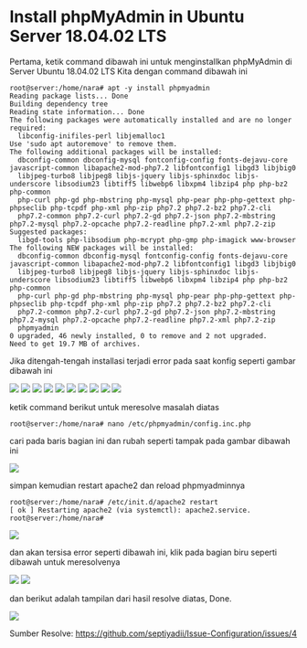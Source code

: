 # Install phpMyAdmin in Ubuntu Server 18.04.02 LTS
Pertama, ketik command dibawah ini untuk menginstallkan phpMyAdmin di Server Ubuntu 18.04.02 LTS Kita
dengan command dibawah ini

```
root@server:/home/nara# apt -y install phpmyadmin
Reading package lists... Done
Building dependency tree       
Reading state information... Done
The following packages were automatically installed and are no longer required:
  libconfig-inifiles-perl libjemalloc1
Use 'sudo apt autoremove' to remove them.
The following additional packages will be installed:
  dbconfig-common dbconfig-mysql fontconfig-config fonts-dejavu-core javascript-common libapache2-mod-php7.2 libfontconfig1 libgd3 libjbig0
  libjpeg-turbo8 libjpeg8 libjs-jquery libjs-sphinxdoc libjs-underscore libsodium23 libtiff5 libwebp6 libxpm4 libzip4 php php-bz2 php-common
  php-curl php-gd php-mbstring php-mysql php-pear php-php-gettext php-phpseclib php-tcpdf php-xml php-zip php7.2 php7.2-bz2 php7.2-cli
  php7.2-common php7.2-curl php7.2-gd php7.2-json php7.2-mbstring php7.2-mysql php7.2-opcache php7.2-readline php7.2-xml php7.2-zip
Suggested packages:
  libgd-tools php-libsodium php-mcrypt php-gmp php-imagick www-browser
The following NEW packages will be installed:
  dbconfig-common dbconfig-mysql fontconfig-config fonts-dejavu-core javascript-common libapache2-mod-php7.2 libfontconfig1 libgd3 libjbig0
  libjpeg-turbo8 libjpeg8 libjs-jquery libjs-sphinxdoc libjs-underscore libsodium23 libtiff5 libwebp6 libxpm4 libzip4 php php-bz2 php-common
  php-curl php-gd php-mbstring php-mysql php-pear php-php-gettext php-phpseclib php-tcpdf php-xml php-zip php7.2 php7.2-bz2 php7.2-cli
  php7.2-common php7.2-curl php7.2-gd php7.2-json php7.2-mbstring php7.2-mysql php7.2-opcache php7.2-readline php7.2-xml php7.2-zip
  phpmyadmin
0 upgraded, 46 newly installed, 0 to remove and 2 not upgraded.
Need to get 19.7 MB of archives.
```

Jika ditengah-tengah installasi terjadi error pada saat konfig seperti gambar dibawah ini

<img src="https://github.com/codedadu/Linux-Bash-Config/blob/master/Ubuntu%20Server%2018.04.x%20LTS/captures/phpmyadmin-1.PNG"/>

<img src="https://github.com/codedadu/Linux-Bash-Config/blob/master/Ubuntu%20Server%2018.04.x%20LTS/captures/phpmyadmin-2.PNG"/>

<img src="https://github.com/codedadu/Linux-Bash-Config/blob/master/Ubuntu%20Server%2018.04.x%20LTS/captures/phpmyadmin-3.PNG"/>

<img src="https://github.com/codedadu/Linux-Bash-Config/blob/master/Ubuntu%20Server%2018.04.x%20LTS/captures/phpmyadmin-4.PNG"/>

<img src="https://github.com/codedadu/Linux-Bash-Config/blob/master/Ubuntu%20Server%2018.04.x%20LTS/captures/phpmyadmin-5.PNG"/>

<img src="https://github.com/codedadu/Linux-Bash-Config/blob/master/Ubuntu%20Server%2018.04.x%20LTS/captures/phpmyadmin-6.PNG"/>

<img src="https://github.com/codedadu/Linux-Bash-Config/blob/master/Ubuntu%20Server%2018.04.x%20LTS/captures/phpmyadmin-7.PNG"/>

<img src="https://github.com/codedadu/Linux-Bash-Config/blob/master/Ubuntu%20Server%2018.04.x%20LTS/captures/phpmyadmin-8.PNG"/>

<img src="https://github.com/codedadu/Linux-Bash-Config/blob/master/Ubuntu%20Server%2018.04.x%20LTS/captures/phpmyadmin-9.PNG"/>

<img src="https://github.com/codedadu/Linux-Bash-Config/blob/master/Ubuntu%20Server%2018.04.x%20LTS/captures/phpmyadmin-10.PNG"/>

ketik command berikut untuk meresolve masalah diatas

```
root@server:/home/nara# nano /etc/phpmyadmin/config.inc.php
```

cari pada baris bagian ini dan rubah seperti tampak pada gambar dibawah ini


<img src="https://github.com/codedadu/Linux-Bash-Config/blob/master/Ubuntu%20Server%2018.04.x%20LTS/captures/phpmyadmin-11.PNG"/>


simpan kemudian restart apache2 dan reload phpmyadminnya

```
root@server:/home/nara# /etc/init.d/apache2 restart
[ ok ] Restarting apache2 (via systemctl): apache2.service.
root@server:/home/nara# 
```

<img src="https://github.com/codedadu/Linux-Bash-Config/blob/master/Ubuntu%20Server%2018.04.x%20LTS/captures/phpmyadmin-12.PNG"/>

dan akan tersisa error seperti dibawah ini, klik pada bagian biru seperti dibawah untuk meresolvenya

<img src="https://github.com/codedadu/Linux-Bash-Config/blob/master/Ubuntu%20Server%2018.04.x%20LTS/captures/phpmyadmin-13.PNG"/>

<img src="https://github.com/codedadu/Linux-Bash-Config/blob/master/Ubuntu%20Server%2018.04.x%20LTS/captures/phpmyadmin-14.PNG"/>

dan berikut adalah tampilan dari hasil resolve diatas, Done.

<img src="https://github.com/codedadu/Linux-Bash-Config/blob/master/Ubuntu%20Server%2018.04.x%20LTS/captures/phpmyadmin-15.PNG"/>

Sumber Resolve: <a href="https://github.com/septiyadii/Issue-Configuration/issues/4">https://github.com/septiyadii/Issue-Configuration/issues/4</a>